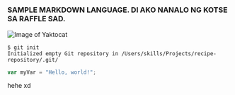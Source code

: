 # <h3> SAMPLE MARKDOWN LANGUAGE. DI AKO NANALO NG KOTSE SA RAFFLE SAD. </h3> # 
![Image of Yaktocat](https://octodex.github.com/images/yaktocat.png)

```
$ git init
Initialized empty Git repository in /Users/skills/Projects/recipe-repository/.git/
```

``` javascript
var myVar = "Hello, world!";
```















hehe xd

